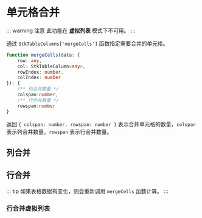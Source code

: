 # 单元格合并 <Badge type="tip" text="^0.8.0" /> 
::: warning 注意
此功能在 **虚拟列表** 模式下不可用。
:::

通过 `StkTableColumns['mergeCells']` 函数指定需要合并的单元格。

```ts
function mergeCells(data: { 
    row: any,
    col: StkTableColumn<any>,
    rowIndex: number,
    colIndex: number
}): {
    /** 列合并数量 */
    colspan:number, 
    /** 行合并数量 */
    rowspan:number
}
```
返回 `{ colspan: number, rowspan: number }` 表示合并单元格的数量，`colspan` 表示列合并数量，`rowspan` 表示行合并数量。

## 列合并
<demo vue="basic/merge-cells/MergeCellsCol.vue"></demo>

## 行合并
<demo vue="basic/merge-cells/MergeCellsRow.vue"></demo>

::: tip
如果表格数据有变化，则会重新调用 `mergeCells` 函数计算。
:::

### 行合并虚拟列表
<demo vue="basic/merge-cells/MergeCellsRowVirtual/index.vue"></demo>

